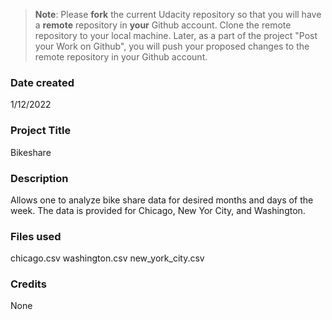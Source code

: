 >**Note**: Please **fork** the current Udacity repository so that you will have a **remote** repository in **your** Github account. Clone the remote repository to your local machine. Later, as a part of the project "Post your Work on Github", you will push your proposed changes to the remote repository in your Github account.

### Date created
1/12/2022

### Project Title
Bikeshare

### Description
Allows one to analyze bike share data for desired months and days of the week. The data is provided for Chicago, New Yor City, and Washington.

### Files used
chicago.csv
washington.csv
new_york_city.csv

### Credits
None

